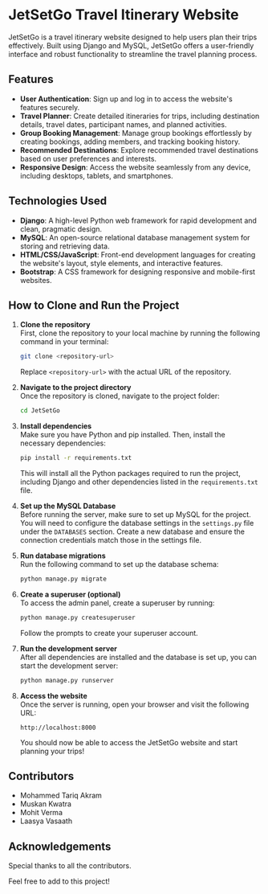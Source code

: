 # JetSetGo Travel Itinerary Website

JetSetGo is a travel itinerary website designed to help users plan their trips effectively. Built using Django and MySQL, JetSetGo offers a user-friendly interface and robust functionality to streamline the travel planning process.

## Features

- **User Authentication**: Sign up and log in to access the website's features securely.
- **Travel Planner**: Create detailed itineraries for trips, including destination details, travel dates, participant names, and planned activities.
- **Group Booking Management**: Manage group bookings effortlessly by creating bookings, adding members, and tracking booking history.
- **Recommended Destinations**: Explore recommended travel destinations based on user preferences and interests.
- **Responsive Design**: Access the website seamlessly from any device, including desktops, tablets, and smartphones.

## Technologies Used

- **Django**: A high-level Python web framework for rapid development and clean, pragmatic design.
- **MySQL**: An open-source relational database management system for storing and retrieving data.
- **HTML/CSS/JavaScript**: Front-end development languages for creating the website's layout, style elements, and interactive features.
- **Bootstrap**: A CSS framework for designing responsive and mobile-first websites.

## How to Clone and Run the Project

1. **Clone the repository**  
   First, clone the repository to your local machine by running the following command in your terminal:
   ```bash
   git clone <repository-url>
   ```
   Replace `<repository-url>` with the actual URL of the repository.

2. **Navigate to the project directory**  
   Once the repository is cloned, navigate to the project folder:
   ```bash
   cd JetSetGo
   ```

3. **Install dependencies**  
   Make sure you have Python and pip installed. Then, install the necessary dependencies:
   ```bash
   pip install -r requirements.txt
   ```
   This will install all the Python packages required to run the project, including Django and other dependencies listed in the `requirements.txt` file.

4. **Set up the MySQL Database**  
   Before running the server, make sure to set up MySQL for the project. You will need to configure the database settings in the `settings.py` file under the `DATABASES` section. Create a new database and ensure the connection credentials match those in the settings file.

5. **Run database migrations**  
   Run the following command to set up the database schema:
   ```bash
   python manage.py migrate
   ```

6. **Create a superuser (optional)**  
   To access the admin panel, create a superuser by running:
   ```bash
   python manage.py createsuperuser
   ```
   Follow the prompts to create your superuser account.

7. **Run the development server**  
   After all dependencies are installed and the database is set up, you can start the development server:
   ```bash
   python manage.py runserver
   ```

8. **Access the website**  
   Once the server is running, open your browser and visit the following URL:
   ```
   http://localhost:8000
   ```
   You should now be able to access the JetSetGo website and start planning your trips!

## Contributors

- Mohammed Tariq Akram
- Muskan Kwatra
- Mohit Verma
- Laasya Vasaath

## Acknowledgements

Special thanks to all the contributors.

Feel free to add to this project!